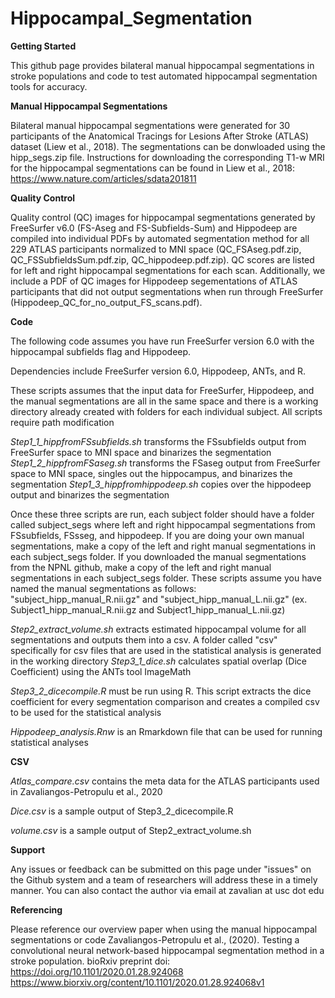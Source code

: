 # Hippocampal_Segmentation

**Getting Started**

This github page provides bilateral manual hippocampal segmentations in stroke populations and code to test automated hippocampal segmentation tools for accuracy.

**Manual Hippocampal Segmentations**

Bilateral manual hippocampal segmentations were generated for 30 participants of the Anatomical Tracings for Lesions After Stroke (ATLAS) dataset (Liew et al., 2018). The segmentations can be donwloaded using the hipp_segs.zip file. Instructions for downloading the corresponding T1-w MRI for the hippocampal segmentations can be found in Liew et al., 2018: https://www.nature.com/articles/sdata201811

**Quality Control**

Quality control (QC) images for hippocampal segmentations generated by FreeSurfer v6.0 (FS-Aseg and FS-Subfields-Sum) and Hippodeep are compiled into individual PDFs by automated segmentation method for all 229 ATLAS participants normalized to MNI space (QC_FSAseg.pdf.zip, QC_FSSubfieldsSum.pdf.zip, QC_hippodeep.pdf.zip). QC scores are listed for left and right hippocampal segmentations for each scan. Additionally, we include a PDF of QC images for Hippodeep segementations of ATLAS participants that did not output segmentations when run through FreeSurfer (Hippodeep_QC_for_no_output_FS_scans.pdf).


**Code**

The following code assumes you have run FreeSurfer version 6.0 with the hippocampal subfields flag and Hippodeep.

Dependencies include FreeSurfer version 6.0, Hippodeep, ANTs, and R.

These scripts assumes that the input data for FreeSurfer, Hippodeep, and the manual segmentations are all in the same space and there is a working directory already created with folders for each individual subject. All scripts require path modification 

*Step1_1_hippfromFSsubfields.sh* transforms the FSsubfields output from FreeSurfer space to MNI space and binarizes the segmentation
*Step1_2_hippfromFSaseg.sh* transforms the FSaseg output from FreeSurfer space to MNI space, singles out the hippocampus, and binarizes the segmentation
*Step1_3_hippfromhippodeep.sh* copies over the hippodeep output and binarizes the segmentation

Once these three scripts are run, each subject folder should have a folder called subject_segs where left and right hippocampal segmentations from FSsubfields, FSsseg, and hippodeep.
If you are doing your own manual segmentations, make a copy of the left and right manual segmentations in each subject_segs folder.
If you downloaded the manual segmentations from the NPNL github, make a copy of the left and right manual segmentations in each subject_segs folder.
These scripts assume you have named the manual segmentations as follows: "subject_hipp_manual_R.nii.gz" and "subject_hipp_manual_L.nii.gz" (ex. Subject1_hipp_manual_R.nii.gz and Subject1_hipp_manual_L.nii.gz)

*Step2_extract_volume.sh* extracts estimated hippocampal volume for all segmentations and outputs them into a csv. A folder called "csv" specifically for csv files that are used in the statistical analysis is generated in the working directory
*Step3_1_dice.sh* calculates spatial overlap (Dice Coefficient) using the ANTs tool ImageMath

*Step3_2_dicecompile.R* must be run using R. This script extracts the dice coefficient for every segmentation comparison and creates a compiled csv to be used for the statistical analysis

*Hippodeep_analysis.Rnw* is an Rmarkdown file that can be used for running statistical analyses

**CSV**

*Atlas_compare.csv* contains the meta data for the ATLAS participants used in Zavaliangos-Petropulu et al., 2020

*Dice.csv* is a sample output of Step3_2_dicecompile.R

*volume.csv* is a sample output of Step2_extract_volume.sh


**Support**

Any issues or feedback can be submitted on this page under "issues" on the Github system and a team of researchers will address these in a timely manner. You can also contact the author via email at zavalian at usc dot edu

**Referencing**

Please reference our overview paper when using the manual hippocampal segmentations or code
Zavaliangos-Petropulu et al., (2020). Testing a convolutional neural network-based hippocampal segmentation method in a stroke population. bioRxiv preprint doi: https://doi.org/10.1101/2020.01.28.924068
https://www.biorxiv.org/content/10.1101/2020.01.28.924068v1


